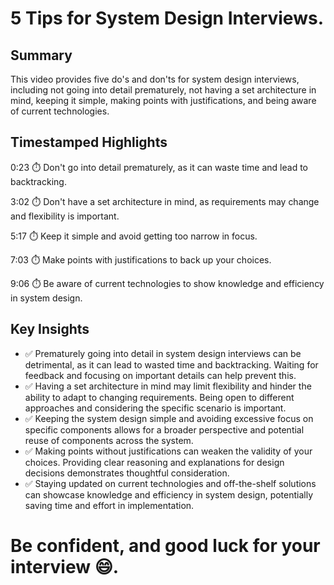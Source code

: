 # 5 Tips for System Design Interviews.

## Summary

This video provides five do's and don'ts for system design interviews, including not going into detail prematurely, not having a set architecture in mind, keeping it simple, making points with justifications, and being aware of current technologies.

## Timestamped Highlights

0:23
⏱️ Don't go into detail prematurely, as it can waste time and lead to backtracking.

3:02
⏱️ Don't have a set architecture in mind, as requirements may change and flexibility is important.

5:17
⏱️ Keep it simple and avoid getting too narrow in focus.

7:03
⏱️ Make points with justifications to back up your choices.

9:06
⏱️ Be aware of current technologies to show knowledge and efficiency in system design.

## Key Insights

- ✅ Prematurely going into detail in system design interviews can be detrimental, as it can lead to wasted time and backtracking. Waiting for feedback and focusing on important details can help prevent this.
- ✅ Having a set architecture in mind may limit flexibility and hinder the ability to adapt to changing requirements. Being open to different approaches and considering the specific scenario is important.
- ✅ Keeping the system design simple and avoiding excessive focus on specific components allows for a broader perspective and potential reuse of components across the system.
- ✅ Making points without justifications can weaken the validity of your choices. Providing clear reasoning and explanations for design decisions demonstrates thoughtful consideration.
- ✅ Staying updated on current technologies and off-the-shelf solutions can showcase knowledge and efficiency in system design, potentially saving time and effort in implementation.

# Be confident, and good luck for your interview 😄.
